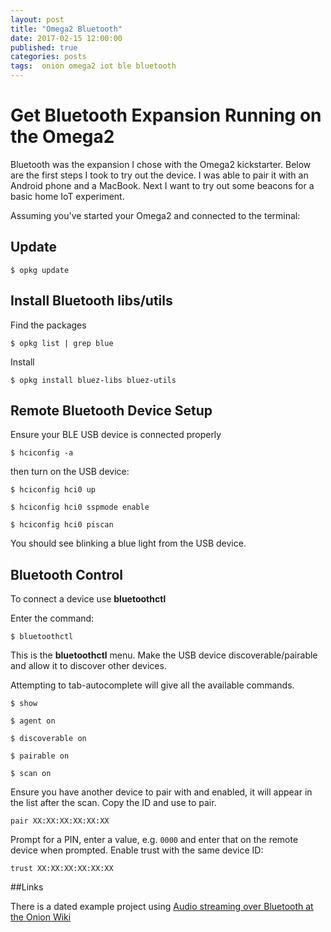 ```yaml
---
layout: post
title: "Omega2 Bluetooth"
date: 2017-02-15 12:00:00
published: true
categories: posts
tags:  onion omega2 iot ble bluetooth
---
```


# Get Bluetooth Expansion Running on the Omega2

Bluetooth was the expansion I chose with the Omega2 kickstarter. Below are the first steps I took to try out the device. I was able to pair it with an Android phone and a MacBook. Next I want to try out some beacons for a basic home IoT experiment.

Assuming you've started your Omega2 and connected to the terminal:

## Update

`$ opkg update`

## Install Bluetooth libs/utils

Find the packages

`$ opkg list | grep blue`

Install

`$ opkg install bluez-libs bluez-utils` 

## Remote Bluetooth Device Setup

Ensure your BLE USB device is connected properly

`$ hciconfig -a `

then turn on the USB device:

`$ hciconfig hci0 up`

`$ hciconfig hci0 sspmode enable`

`$ hciconfig hci0 piscan`

You should see blinking a blue light from the USB device.

## Bluetooth Control

To connect a device use **bluetoothctl**

Enter the command:

`$ bluetoothctl`

This is the **bluetoothctl** menu. Make the USB device discoverable/pairable and allow it to discover other devices.

Attempting to tab-autocomplete will give all the available commands. 

`$ show`

`$ agent on`

`$ discoverable on`

`$ pairable on`

`$ scan on`

Ensure you have another device to pair with and enabled, it will appear in the list after the scan. Copy the ID and use to pair.

`pair XX:XX:XX:XX:XX:XX`

Prompt for a PIN, enter a value, e.g. `0000` and enter that on the remote device when prompted. Enable trust with the same device ID:

`trust XX:XX:XX:XX:XX:XX`

##Links

There is a dated example project using [Audio streaming over Bluetooth at the Onion Wiki](https://wiki.onion.io/Tutorials/Bluetooth-Streaming-Audio)